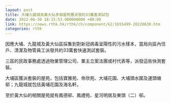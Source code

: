 ```yaml
---
layout: post
title: 大埔九龍城及黃大仙多個屋苑獲派發約33萬套測試包
date: 2022-06-30 18:15:53.000000000 +08:00
link: https://news.rthk.hk/rthk/ch/component/k2/1655499-20220630.htm
categories: rthk
---
```


因應大埔、九龍城及黃大仙區採集到對新冠病毒呈陽性的污水樣本，當局向區內住戶、清潔及物管員工派發共約33萬套快速測試套裝。
 
三區的民政事務處透過物業管理公司、業主立案法團或村代表等，派發這些快測套裝。

大埔區獲派套裝的屋苑，包括寶雅苑、帝欣苑、大埔花園、大埔頭水圍及運頭塘邨；九龍城就包括黃埔花園及海名軒。
 
至於黃大仙的相關屋苑就有鳳德邨、鳳禮苑、星河明居及東頭（二）邨。
